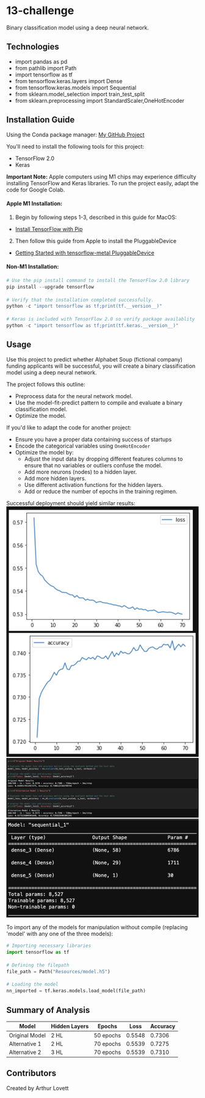# 13-challenge
 Binary classification model using a deep neural network.

## Technologies
* import pandas as pd
* from pathlib import Path
* import tensorflow as tf
* from tensorflow.keras.layers import Dense
* from tensorflow.keras.models import Sequential
* from sklearn.model_selection import train_test_split
* from sklearn.preprocessing import StandardScaler,OneHotEncoder


## Installation Guide
Using the Conda package manager: [My GitHub Project](https://github.com/ALovettII/13-challenge.git)

You'll need to install the following tools for this project:
* TensorFlow 2.0
* Keras

**Important Note:** Apple computers using M1 chips may experience difficulty installing TensorFlow and Keras libraries. To run the project easily, adapt the code for Google Colab.

#### Apple M1 Installation:
1. Begin by following steps 1-3, described in this guide for MacOS:
* [Install TensorFlow with Pip](https://www.tensorflow.org/install/pip#macos)

2. Then follow this guide from Apple to install the PluggableDevice
* [Getting Started with tensorflow-metal PluggableDevice](https://developer.apple.com/metal/tensorflow-plugin/)

#### Non-M1 Installation:
```python
# Use the pip install command to install the TensorFlow 2.0 library
pip install --upgrade tensorflow

# Verify that the installation completed successfully.
python -c "import tensorflow as tf;print(tf.__version__)"

# Keras is included with TensorFlow 2.0 so verify package availablity
python -c "import tensorflow as tf;print(tf.keras.__version__)"
```


## Usage
Use this project to predict whether Alphabet Soup (fictional company) funding applicants will be successful, you will create a binary classification model using a deep neural network.

The project follows this outline:
* Preprocess data for the neural network model.
* Use the model-fit-predict pattern to compile and evaluate a binary classification model.
* Optimize the model.

If you'd like to adapt the code for another project:
* Ensure you have a proper data containing success of startups
* Encode the categorical variables using `OneHotEncoder`
* Optimize the model by:
    * Adjust the input data by dropping different features columns to ensure that no variables or outliers confuse the model.
    * Add more neurons (nodes) to a hidden layer.
    * Add more hidden layers.
    * Use different activation functions for the hidden layers.
    * Add or reduce the number of epochs in the training regimen.

Successful deployment should yield similar results:
![Accuracy Plots - Alternative 1](https://github.com/ALovettII/13-challenge/blob/main/Resources/Images/Accuracy-Plots.png)
![Evaluation Results - Neural Nets](https://github.com/ALovettII/13-challenge/blob/main/Resources/Images/Model-Results.png)
![Neural Net Structure - Alternative 1](https://github.com/ALovettII/13-challenge/blob/main/Resources/Images/NN-Structure.png)

To import any of the models for manipulation without compile (replacing 'model' with any one of the three models):
```python
# Importing necessary libraries
import tensorflow as tf

# Defining the filepath
file_path = Path("Resources/model.h5")

# Loading the model
nn_imported = tf.keras.models.load_model(file_path)
```


## Summary of Analysis
| Model | Hidden Layers | Epochs | Loss | Accuracy |
| ----- | ------------- | ------ | ---- | -------- |
| Original Model | 2 HL | 50 epochs | 0.5548 | 0.7306 |
| Alternative 1 | 2 HL | 70 epochs | 0.5539 | 0.7275 |
| Alternative 2 | 3 HL | 70 epochs | 0.5539 | 0.7310 | 


## Contributors
Created by Arthur Lovett